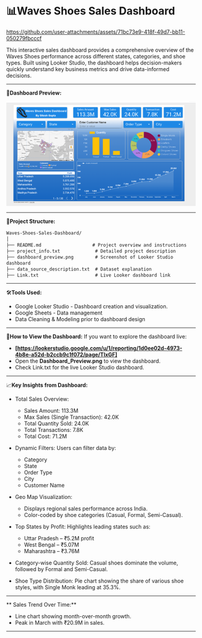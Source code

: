 # 📊Waves Shoes Sales Dashboard

https://github.com/user-attachments/assets/71bc73e9-418f-49d7-bb11-050279fbcccf


This interactive sales dashboard provides a comprehensive overview of the Waves Shoes performance across different states, categories, and shoe types. Built using Looker Studio, the dashboard helps decision-makers quickly understand key business metrics and drive data-informed decisions.
__________________________________________________________________________________________________

🚀**Dashboard Preview:**
<p align="left"> <img src="Dashboard_Preview.png" alt="Dashboard Preview" width="700"/> </p>

__________________________________________________________________________________________________

📂**Project Structure:**
```
Waves-Shoes-Sales-Dashboard/
│
├── README.md                   # Project overview and instructions
├── project_info.txt             # Detailed project description
├── dashboard_preview.png        # Screenshot of Looker Studio dashboard
├── data_source_description.txt  # Dataset explanation
├── Link.txt                     # Live Looker dashboard link
```
__________________________________________________________________________________________________

🛠️**Tools Used:**
- Google Looker Studio - Dashboard creation and visualization.
- Google Sheets - Data management
- Data Cleaning & Modeling prior to dashboard design
__________________________________________________________________________________________________
🚀**How to View the Dashboard:**
If you want to explore the dashboard live:
- **[https://lookerstudio.google.com/u/1/reporting/1d0ee02d-4973-4b8e-a52d-b2ccb9c1f072/page/TlxGF]**  
- Open the **Dashboard_Preview.png** to view the dashboard.
- Check Link.txt for the live Looker Studio dashboard.
__________________________________________________________________________________________________
📈**Key Insights from Dashboard:**
- Total Sales Overview:
   - Sales Amount: 113.3M
   - Max Sales (Single Transaction): 42.0K
   - Total Quantity Sold: 24.0K
   - Total Transactions: 7.8K
   - Total Cost: 71.2M

- Dynamic Filters: Users can filter data by:
    - Category
    - State
    - Order Type
    - City
    - Customer Name

- Geo Map Visualization:
     - Displays regional sales performance across India.
     - Color-coded by shoe categories (Casual, Formal, Semi-Casual).

- Top States by Profit:
Highlights leading states such as:
  - Uttar Pradesh – ₹5.2M profit
  - West Bengal – ₹5.07M
  - Maharashtra – ₹3.76M

- Category-wise Quantity Sold:
Casual shoes dominate the volume, followed by Formal and Semi-Casual.

- Shoe Type Distribution:
Pie chart showing the share of various shoe styles, with Single Monk leading at 35.3%.
__________________________________________________________________________________________________
** Sales Trend Over Time:**
  - Line chart showing month-over-month growth.
  - Peak in March with ₹20.9M in sales.
_________________________________________________________________________________________________
